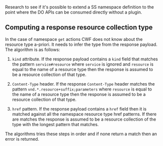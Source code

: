 Research to see if it's possible to extend a SS namespace definition to the point
where the DO APIs can be consumed directly without a plugin.

## Computing a response resource collection type

In the case of namespace `get` actions CWF does not know about the resource type a-priori. It needs
to infer the type from the response payload. The algorithm is as follows:

1. `kind` attribute. If the response payload contains a `kind` field that matches the pattern
   `service#resource` where `service` is ignored and `resource` is equal to the name of a resource
   type then the response is assumed to be a resource collection of that type.

2. `Content-Type` header. If the response `Content-Type` header matches the pattern
   `vnd.*.resource+suffix;parameters` where `resource` is equal to the name of a resource type then
   the response is assumed to be a resource collection of that type.

3. `href` pattern. If the response payload contains a `href` field then it is matched against all
   the namespace resource type href patterns. If there are matches the response is assumed to be a
   resource collection of the type with the longest pattern that matches.

The algorithms tries these steps in order and if none return a match then an error is returned.



